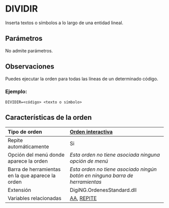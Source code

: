 # DIVIDIR

Inserta textos o símbolos a lo largo de una entidad lineal.

## Parámetros

No admite parámetros.

## Observaciones

Puedes ejecutar la orden para todas las líneas de un determinado código.

### Ejemplo:

`DIVIDIR=<código> <texto o símbolo>`

## Características de la orden

| Tipo de orden | [Orden interactiva]() |
| :--- | :--- |
| Repite automáticamente | Si |
| Opción del menú donde aparece la orden | _Esta orden no tiene asociada ninguna opción de menú_ |
| Barra de herramientas en la que aparece la orden | _Esta orden no tiene asociado ningún botón en ninguna barra de herramientas_ |
| Extensión | DigiNG.OrdenesStandard.dll |
| Variables relacionadas | [AA](AA.html), [REPITE](REPITE.html) |

